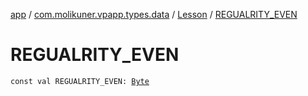 [app](../../index.md) / [com.molikuner.vpapp.types.data](../index.md) / [Lesson](index.md) / [REGUALRITY_EVEN](./-r-e-g-u-a-l-r-i-t-y_-e-v-e-n.md)

# REGUALRITY_EVEN

`const val REGUALRITY_EVEN: `[`Byte`](https://kotlinlang.org/api/latest/jvm/stdlib/kotlin/-byte/index.html)